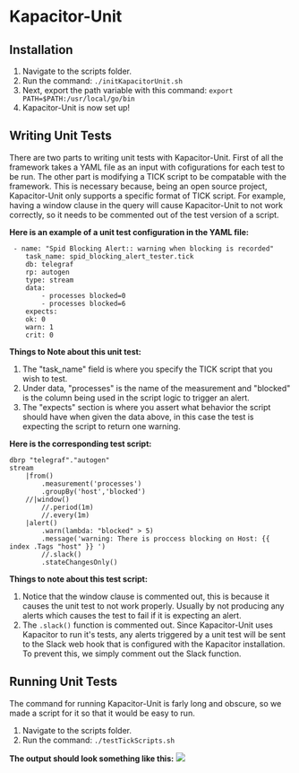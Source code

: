 # Kapacitor-Unit
## Installation

 1. Navigate to the scripts folder.
 2. Run the command: `./initKapacitorUnit.sh`
 3. Next, export the path variable with this command: `export PATH=$PATH:/usr/local/go/bin`
 4. Kapacitor-Unit is now set up!
 
 ## Writing Unit Tests
There are two parts to writing unit tests with Kapacitor-Unit.
 First of all the framework takes a YAML file as an input with cofigurations for each test to be run.
 The other part is modifying a TICK script to be compatable with the framework. This is necessary because,
 being an open source project, Kapacitor-Unit only supports a specific format of TICK script.
 For example, having a window clause in the query will cause Kapacitor-Unit to not work correctly,
 so it needs to be commented out of the test version of a script.

**Here is an example of a unit test configuration in the YAML file:**
```
 - name: "Spid Blocking Alert:: warning when blocking is recorded"
	task_name: spid_blocking_alert_tester.tick
	db: telegraf
	rp: autogen
	type: stream
	data:
		- processes blocked=0
		- processes blocked=6
	expects:
	ok: 0
	warn: 1
	crit: 0
```
**Things to Note about this unit test:**
  1. The "task_name" field is where you specify the TICK script that you wish to test.
  2. Under data, "processes" is the name of the measurement and "blocked" is the column being used in the script logic to trigger an alert. 
  3. The "expects" section is where you assert what behavior the script should have when given the data above, in this case the test is expecting the script to return one warning.   
 
**Here is the corresponding test script:**
```
dbrp "telegraf"."autogen"
stream
	|from()
		.measurement('processes')
		.groupBy('host','blocked')
	//|window()
		//.period(1m)
		//.every(1m)
	|alert()
		.warn(lambda: "blocked" > 5)
		.message('warning: There is proccess blocking on Host: {{ index .Tags "host" }} ')
		//.slack()
		.stateChangesOnly()
```
**Things to note about this test script:**

 1. Notice that the window clause is commented out, this is because it causes the unit test to not work properly.
 Usually by not producing any alerts which causes the test to fail if it is expecting an alert.
 2. The `.slack()` function is commented out. Since Kapacitor-Unit uses Kapacitor to run it's tests,
 any alerts triggered by a unit test will be sent to the Slack web hook that is configured with the Kapacitor installation.
 To prevent this, we simply comment out the Slack function.
 
 ## Running Unit Tests
 The command for running Kapacitor-Unit is farly long and obscure, so we made a script for it so that it would be easy to run.

1. Navigate to the scripts folder.
2. Run the command: `./testTickScripts.sh`

**The output should look something like this:**
**![](https://lh4.googleusercontent.com/0L6EdSdhYAg_fMgqN0Z8Gmb-gEWgkQ-imP4rBPGbcaYm2W-POTh2TtRr-fgdPnb7L7Q7d8avZU62q03B1aoZ3Ab1Nz_1i1YvPoyddl8VI5ftUVg-Xm3SdvRLB-3QgJa7-auP5Q7b)**
